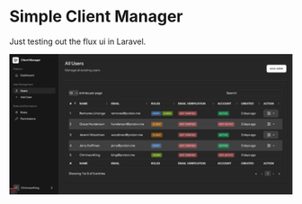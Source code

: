 # Simple Client Manager

Just testing out the flux ui in Laravel.

![Screenshot](./public/images/screenshot.png)
